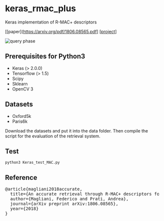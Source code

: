 # keras_rmac_plus
Keras implementation of R-MAC+ descriptors

[[paper](https://arxiv.org/pdf/1806.08565.pdf] [[project](http://implab.ce.unipr.it/?page_id=858)]


![query phase](https://drive.google.com/open?id=1mQ5lddOQgDvkY20pOL490qdf_mcu6qfI)

## Prerequisites for Python3
* Keras (> 2.0.0)
* Tensorflow (> 1.5)
* Scipy
* Sklearn
* OpenCV 3

## Datasets
* Oxford5k
* Paris6k

Download the datasets and put it into the data folder. Then compile the script for the evaluation of the retrieval system.

## Test
` python3 Keras_test_MAC.py  `



## Reference

<pre>@article{magliani2018accurate,
  title={An accurate retrieval through R-MAC+ descriptors for landmark recognition},
  author={Magliani, Federico and Prati, Andrea},
  journal={arXiv preprint arXiv:1806.08565},
  year={2018}
}</pre>
